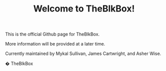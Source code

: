 <header>
  <h1>Welcome to TheBlkBox!</h1>
</header>

<p>This is the official Github page for TheBlkBox.</p>
<p>More information will be provided at a later time.</p>

<footer>
  <p>Currently maintained by Mykal Sullivan, James Cartwright, and Asher Wise.</p>
  <p>&#xa92024 TheBlkBox</p>
</footer>
